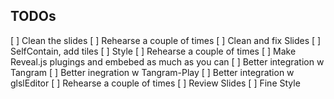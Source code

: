## TODOs

[ ] Clean the slides
[ ] Rehearse a couple of times
[ ] Clean and fix Slides
[ ] SelfContain, add tiles
[ ] Style
[ ] Rehearse a couple of times
[ ] Make Reveal.js plugings and embebed as much as you can 
    [ ] Better integration w Tangram
    [ ] Better inegration w Tangram-Play
    [ ] Better integration w glslEditor
[ ] Rehearse a couple of times
[ ] Review Slides
[ ] Fine Style